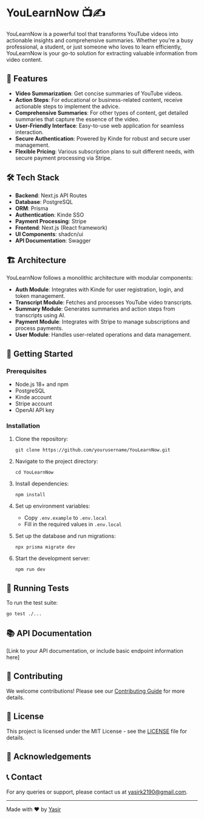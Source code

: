 # YouLearnNow 📺✍️

<!-- <p align="center">
  <img src="assets/YouLearnNow-logo.png" alt="YouLearnNow Logo" width="200"/>
</p> -->

YouLearnNow is a powerful tool that transforms YouTube videos into actionable insights and comprehensive summaries. Whether you're a busy professional, a student, or just someone who loves to learn efficiently, YouLearnNow is your go-to solution for extracting valuable information from video content.

## 🚀 Features

- **Video Summarization**: Get concise summaries of YouTube videos.
- **Action Steps**: For educational or business-related content, receive actionable steps to implement the advice.
- **Comprehensive Summaries**: For other types of content, get detailed summaries that capture the essence of the video.
- **User-Friendly Interface**: Easy-to-use web application for seamless interaction.
- **Secure Authentication**: Powered by Kinde for robust and secure user management.
- **Flexible Pricing**: Various subscription plans to suit different needs, with secure payment processing via Stripe.

## 🛠️ Tech Stack

- **Backend**: Next.js API Routes
- **Database**: PostgreSQL
- **ORM**: Prisma
- **Authentication**: Kinde SSO
- **Payment Processing**: Stripe
- **Frontend**: Next.js (React framework)
- **UI Components**: shadcn/ui
- **API Documentation**: Swagger

## 🏗️ Architecture

YouLearnNow follows a monolithic architecture with modular components:

- **Auth Module**: Integrates with Kinde for user registration, login, and token management.
- **Transcript Module**: Fetches and processes YouTube video transcripts.
- **Summary Module**: Generates summaries and action steps from transcripts using AI.
- **Payment Module**: Integrates with Stripe to manage subscriptions and process payments.
- **User Module**: Handles user-related operations and data management.

## 🚦 Getting Started

### Prerequisites

- Node.js 18+ and npm
- PostgreSQL
- Kinde account
- Stripe account
- OpenAI API key

### Installation

1. Clone the repository:
   ```
   git clone https://github.com/yourusername/YouLearnNow.git
   ```

2. Navigate to the project directory:
   ```
   cd YouLearnNow
   ```

3. Install dependencies:
   ```
   npm install
   ```

4. Set up environment variables:
   - Copy `.env.example` to `.env.local`
   - Fill in the required values in `.env.local`

5. Set up the database and run migrations:
   ```
   npx prisma migrate dev
   ```

6. Start the development server:
   ```
   npm run dev
   ```

## 🧪 Running Tests

To run the test suite:

```
go test ./...
```

## 📚 API Documentation

[Link to your API documentation, or include basic endpoint information here]

## 🤝 Contributing

We welcome contributions! Please see our [Contributing Guide](CONTRIBUTING.md) for more details.

## 📄 License

This project is licensed under the MIT License - see the [LICENSE](LICENSE) file for details.

## 👏 Acknowledgements


## 📞 Contact

For any queries or support, please contact us at [yasirk2190@gmail.com](mailto:yasirk2190@gmail.com).

---

Made with ❤️ by [Yasir](https://www.linkedin.com/in/yasir-khan-64547465/)
